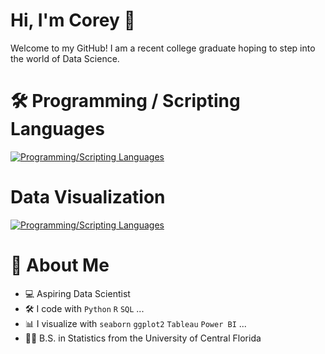 # Hi, I'm Corey 👋

Welcome to my GitHub! I am a recent college graduate hoping to step into the world of Data Science.

# 🛠️ Programming / Scripting Languages
[![Programming/Scripting Languages](https://skillicons.dev/icons?i=python,r,postgres,html,css)](https://skillicons.dev)

# Data Visualization
[![Programming/Scripting Languages](https://skillicons.dev/icons?i=tableau)](https://skillicons.dev)



# 🚀 About Me
- 💻 Aspiring Data Scientist
- 🛠️ I code with ```Python``` ```R``` ```SQL``` ...
- 📊 I visualize with ```seaborn``` ```ggplot2``` ```Tableau``` ```Power BI``` ...
- 👨‍🎓 B.S. in Statistics from the University of Central Florida
